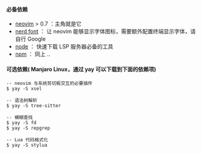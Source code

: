 #### 必备依赖
- [neovim](https://github.com/neovim/neovim) > 0.7 ：主角就是它
- [nerd font](https://www.nerdfonts.com/) ： 让 neovim 能够显示字体图标，需要额外配置终端显示字体，请自行 Google
- [node](https://nodejs.org/en/) ： 快速下载 LSP 服务器必备的工具
- [npm](https://www.npmjs.com/) ： 同上 ..  

#### 可选依赖( Manjaro Linux，通过 yay 可以下载到下面的依赖项)
```
-- neovim 与系统剪切板交互的必要插件
$ yay -S xsel
​
-- 语法树解析
$ yay -S tree-sitter
​
-- 模糊查找
$ yay -S fd
$ yay -S repgrep
​
-- Lua 代码格式化
$ yay -S stylua
```
